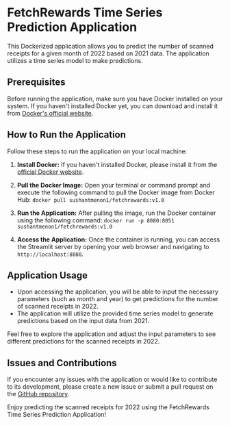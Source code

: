 # FetchRewards Time Series Prediction Application

This Dockerized application allows you to predict the number of scanned receipts for a given month of 2022 based on 2021 data. The application utilizes a time series model to make predictions.

## Prerequisites
Before running the application, make sure you have Docker installed on your system. If you haven't installed Docker yet, you can download and install it from [Docker's official website](https://www.docker.com/get-started).

## How to Run the Application
Follow these steps to run the application on your local machine:

1. **Install Docker:**
   If you haven't installed Docker, please install it from the [official Docker website](https://www.docker.com/get-started).

2. **Pull the Docker Image:**
   Open your terminal or command prompt and execute the following command to pull the Docker image from Docker Hub:
   `docker pull sushantmenon1/fetchrewards:v1.0`

4. **Run the Application:**
After pulling the image, run the Docker container using the following command:
`docker run -p 8080:8051 sushantmenon1/fetchrewards:v1.0`

6. **Access the Application:**
Once the container is running, you can access the Streamlit server by opening your web browser and navigating to `http://localhost:8080`.

## Application Usage
- Upon accessing the application, you will be able to input the necessary parameters (such as month and year) to get predictions for the number of scanned receipts in 2022.
- The application will utilize the provided time series model to generate predictions based on the input data from 2021.

Feel free to explore the application and adjust the input parameters to see different predictions for the scanned receipts in 2022.

## Issues and Contributions
If you encounter any issues with the application or would like to contribute to its development, please create a new issue or submit a pull request on the [GitHub repository](https://github.com/sushantmenon1/fetchrewards).

Enjoy predicting the scanned receipts for 2022 using the FetchRewards Time Series Prediction Application!
